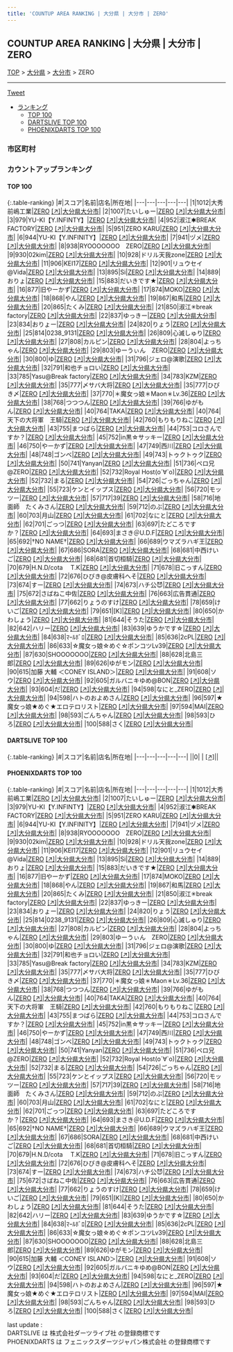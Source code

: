 ```yaml
---
title: 'COUNTUP AREA RANKING | 大分県 | 大分市 | ZERO'
---
```

## COUNTUP AREA RANKING | 大分県 | 大分市 | ZERO

[TOP](/darts/rank/) > [大分県](/darts/rank/大分県/) > [大分市](/darts/rank/大分県/大分市/) > ZERO

___

<a href="https://twitter.com/share?ref_src=twsrc%5Etfw" data-text="COUNTUP AREA RANKING | 大分県大分市ZERO" class="twitter-share-button" data-hashtags="DARTSLIVE,PHOENIXDARTS,darts,ダーツ" data-show-count="false">Tweet</a>

* [ランキング](#カウントアップランキング)
    * [TOP 100](#top-100)
    * [DARTSLIVE TOP 100](#dartslive-top-100)
    * [PHOENIXDARTS TOP 100](#phoenixdarts-top-100)

### 市区町村

<ul>

</ul>

### カウントアップランキング

#### TOP 100



{:.table-ranking}
|#|スコア|名前|店名|所在地|
|---|---|---|---|---|
|1|1012|<span class="rank-name-pd">大秀  前嶋工業</span>|<a href="/darts/rank/shops/82852.html">ZERO</a> <a href="https://vs.phoenixdarts.com/jp/shop/shopDetailInfo/s_82852?s_seq=82852">[↗]</a>|<a href="/darts/rank/大分県/大分市">大分県大分市</a>|
|2|1007|<span class="rank-name-pd">たいしゅー</span>|<a href="/darts/rank/shops/82852.html">ZERO</a> <a href="https://vs.phoenixdarts.com/jp/shop/shopDetailInfo/s_82852?s_seq=82852">[↗]</a>|<a href="/darts/rank/大分県/大分市">大分県大分市</a>|
|3|979|<span class="rank-name-pd">YU-KI【Y.INFINTY】</span>|<a href="/darts/rank/shops/82852.html">ZERO</a> <a href="https://vs.phoenixdarts.com/jp/shop/shopDetailInfo/s_82852?s_seq=82852">[↗]</a>|<a href="/darts/rank/大分県/大分市">大分県大分市</a>|
|4|952|<span class="rank-name-pd">淑江✱BREAK FACTORY</span>|<a href="/darts/rank/shops/82852.html">ZERO</a> <a href="https://vs.phoenixdarts.com/jp/shop/shopDetailInfo/s_82852?s_seq=82852">[↗]</a>|<a href="/darts/rank/大分県/大分市">大分県大分市</a>|
|5|951|<span class="rank-name-pd">ZERO KARU</span>|<a href="/darts/rank/shops/82852.html">ZERO</a> <a href="https://vs.phoenixdarts.com/jp/shop/shopDetailInfo/s_82852?s_seq=82852">[↗]</a>|<a href="/darts/rank/大分県/大分市">大分県大分市</a>|
|6|944|<span class="rank-name-pd">YU-KI【Y.INFINITY】</span>|<a href="/darts/rank/shops/82852.html">ZERO</a> <a href="https://vs.phoenixdarts.com/jp/shop/shopDetailInfo/s_82852?s_seq=82852">[↗]</a>|<a href="/darts/rank/大分県/大分市">大分県大分市</a>|
|7|941|<span class="rank-name-pd">ヅメ</span>|<a href="/darts/rank/shops/82852.html">ZERO</a> <a href="https://vs.phoenixdarts.com/jp/shop/shopDetailInfo/s_82852?s_seq=82852">[↗]</a>|<a href="/darts/rank/大分県/大分市">大分県大分市</a>|
|8|938|<span class="rank-name-pd">RYOOOOOOO　ZERO</span>|<a href="/darts/rank/shops/82852.html">ZERO</a> <a href="https://vs.phoenixdarts.com/jp/shop/shopDetailInfo/s_82852?s_seq=82852">[↗]</a>|<a href="/darts/rank/大分県/大分市">大分県大分市</a>|
|9|930|<span class="rank-name-pd">02kim</span>|<a href="/darts/rank/shops/82852.html">ZERO</a> <a href="https://vs.phoenixdarts.com/jp/shop/shopDetailInfo/s_82852?s_seq=82852">[↗]</a>|<a href="/darts/rank/大分県/大分市">大分県大分市</a>|
|10|928|<span class="rank-name-pd">ドリル天我zone</span>|<a href="/darts/rank/shops/82852.html">ZERO</a> <a href="https://vs.phoenixdarts.com/jp/shop/shopDetailInfo/s_82852?s_seq=82852">[↗]</a>|<a href="/darts/rank/大分県/大分市">大分県大分市</a>|
|11|906|<span class="rank-name-pd">KEI17</span>|<a href="/darts/rank/shops/82852.html">ZERO</a> <a href="https://vs.phoenixdarts.com/jp/shop/shopDetailInfo/s_82852?s_seq=82852">[↗]</a>|<a href="/darts/rank/大分県/大分市">大分県大分市</a>|
|12|901|<span class="rank-name-pd">リュウセイ@Vida</span>|<a href="/darts/rank/shops/82852.html">ZERO</a> <a href="https://vs.phoenixdarts.com/jp/shop/shopDetailInfo/s_82852?s_seq=82852">[↗]</a>|<a href="/darts/rank/大分県/大分市">大分県大分市</a>|
|13|895|<span class="rank-name-pd">Si</span>|<a href="/darts/rank/shops/82852.html">ZERO</a> <a href="https://vs.phoenixdarts.com/jp/shop/shopDetailInfo/s_82852?s_seq=82852">[↗]</a>|<a href="/darts/rank/大分県/大分市">大分県大分市</a>|
|14|889|<span class="rank-name-pd">おりょ</span>|<a href="/darts/rank/shops/82852.html">ZERO</a> <a href="https://vs.phoenixdarts.com/jp/shop/shopDetailInfo/s_82852?s_seq=82852">[↗]</a>|<a href="/darts/rank/大分県/大分市">大分県大分市</a>|
|15|883|<span class="rank-name-pd">だいきです★</span>|<a href="/darts/rank/shops/82852.html">ZERO</a> <a href="https://vs.phoenixdarts.com/jp/shop/shopDetailInfo/s_82852?s_seq=82852">[↗]</a>|<a href="/darts/rank/大分県/大分市">大分県大分市</a>|
|16|877|<span class="rank-name-pd">旧やーかず</span>|<a href="/darts/rank/shops/82852.html">ZERO</a> <a href="https://vs.phoenixdarts.com/jp/shop/shopDetailInfo/s_82852?s_seq=82852">[↗]</a>|<a href="/darts/rank/大分県/大分市">大分県大分市</a>|
|17|874|<span class="rank-name-pd">MOKO</span>|<a href="/darts/rank/shops/82852.html">ZERO</a> <a href="https://vs.phoenixdarts.com/jp/shop/shopDetailInfo/s_82852?s_seq=82852">[↗]</a>|<a href="/darts/rank/大分県/大分市">大分県大分市</a>|
|18|868|<span class="rank-name-pd">やん</span>|<a href="/darts/rank/shops/82852.html">ZERO</a> <a href="https://vs.phoenixdarts.com/jp/shop/shopDetailInfo/s_82852?s_seq=82852">[↗]</a>|<a href="/darts/rank/大分県/大分市">大分県大分市</a>|
|19|867|<span class="rank-name-pd">和馬</span>|<a href="/darts/rank/shops/82852.html">ZERO</a> <a href="https://vs.phoenixdarts.com/jp/shop/shopDetailInfo/s_82852?s_seq=82852">[↗]</a>|<a href="/darts/rank/大分県/大分市">大分県大分市</a>|
|20|865|<span class="rank-name-pd">たくみ</span>|<a href="/darts/rank/shops/82852.html">ZERO</a> <a href="https://vs.phoenixdarts.com/jp/shop/shopDetailInfo/s_82852?s_seq=82852">[↗]</a>|<a href="/darts/rank/大分県/大分市">大分県大分市</a>|
|21|850|<span class="rank-name-pd">淑江✳︎break factory</span>|<a href="/darts/rank/shops/82852.html">ZERO</a> <a href="https://vs.phoenixdarts.com/jp/shop/shopDetailInfo/s_82852?s_seq=82852">[↗]</a>|<a href="/darts/rank/大分県/大分市">大分県大分市</a>|
|22|837|<span class="rank-name-pd">ゆっきー</span>|<a href="/darts/rank/shops/82852.html">ZERO</a> <a href="https://vs.phoenixdarts.com/jp/shop/shopDetailInfo/s_82852?s_seq=82852">[↗]</a>|<a href="/darts/rank/大分県/大分市">大分県大分市</a>|
|23|834|<span class="rank-name-pd">おりょー</span>|<a href="/darts/rank/shops/82852.html">ZERO</a> <a href="https://vs.phoenixdarts.com/jp/shop/shopDetailInfo/s_82852?s_seq=82852">[↗]</a>|<a href="/darts/rank/大分県/大分市">大分県大分市</a>|
|24|820|<span class="rank-name-pd">りょう</span>|<a href="/darts/rank/shops/82852.html">ZERO</a> <a href="https://vs.phoenixdarts.com/jp/shop/shopDetailInfo/s_82852?s_seq=82852">[↗]</a>|<a href="/darts/rank/大分県/大分市">大分県大分市</a>|
|25|814|<span class="rank-name-pd">0238_9131</span>|<a href="/darts/rank/shops/82852.html">ZERO</a> <a href="https://vs.phoenixdarts.com/jp/shop/shopDetailInfo/s_82852?s_seq=82852">[↗]</a>|<a href="/darts/rank/大分県/大分市">大分県大分市</a>|
|26|809|<span class="rank-name-pd">心滅しゅり</span>|<a href="/darts/rank/shops/82852.html">ZERO</a> <a href="https://vs.phoenixdarts.com/jp/shop/shopDetailInfo/s_82852?s_seq=82852">[↗]</a>|<a href="/darts/rank/大分県/大分市">大分県大分市</a>|
|27|808|<span class="rank-name-pd">カルピン</span>|<a href="/darts/rank/shops/82852.html">ZERO</a> <a href="https://vs.phoenixdarts.com/jp/shop/shopDetailInfo/s_82852?s_seq=82852">[↗]</a>|<a href="/darts/rank/大分県/大分市">大分県大分市</a>|
|28|804|<span class="rank-name-pd">よっちゃん</span>|<a href="/darts/rank/shops/82852.html">ZERO</a> <a href="https://vs.phoenixdarts.com/jp/shop/shopDetailInfo/s_82852?s_seq=82852">[↗]</a>|<a href="/darts/rank/大分県/大分市">大分県大分市</a>|
|29|803|<span class="rank-name-pd">ゆーうぃん　ZERO</span>|<a href="/darts/rank/shops/82852.html">ZERO</a> <a href="https://vs.phoenixdarts.com/jp/shop/shopDetailInfo/s_82852?s_seq=82852">[↗]</a>|<a href="/darts/rank/大分県/大分市">大分県大分市</a>|
|30|800|<span class="rank-name-pd">ゆ</span>|<a href="/darts/rank/shops/82852.html">ZERO</a> <a href="https://vs.phoenixdarts.com/jp/shop/shopDetailInfo/s_82852?s_seq=82852">[↗]</a>|<a href="/darts/rank/大分県/大分市">大分県大分市</a>|
|31|796|<span class="rank-name-pd">ジェロ@演歌</span>|<a href="/darts/rank/shops/82852.html">ZERO</a> <a href="https://vs.phoenixdarts.com/jp/shop/shopDetailInfo/s_82852?s_seq=82852">[↗]</a>|<a href="/darts/rank/大分県/大分市">大分県大分市</a>|
|32|791|<span class="rank-name-pd">和也チョロい</span>|<a href="/darts/rank/shops/82852.html">ZERO</a> <a href="https://vs.phoenixdarts.com/jp/shop/shopDetailInfo/s_82852?s_seq=82852">[↗]</a>|<a href="/darts/rank/大分県/大分市">大分県大分市</a>|
|33|785|<span class="rank-name-pd">Yasu@Break factory</span>|<a href="/darts/rank/shops/82852.html">ZERO</a> <a href="https://vs.phoenixdarts.com/jp/shop/shopDetailInfo/s_82852?s_seq=82852">[↗]</a>|<a href="/darts/rank/大分県/大分市">大分県大分市</a>|
|34|783|<span class="rank-name-pd">KZM</span>|<a href="/darts/rank/shops/82852.html">ZERO</a> <a href="https://vs.phoenixdarts.com/jp/shop/shopDetailInfo/s_82852?s_seq=82852">[↗]</a>|<a href="/darts/rank/大分県/大分市">大分県大分市</a>|
|35|777|<span class="rank-name-pd">〆サバ大将</span>|<a href="/darts/rank/shops/82852.html">ZERO</a> <a href="https://vs.phoenixdarts.com/jp/shop/shopDetailInfo/s_82852?s_seq=82852">[↗]</a>|<a href="/darts/rank/大分県/大分市">大分県大分市</a>|
|35|777|<span class="rank-name-pd">ひびき〆</span>|<a href="/darts/rank/shops/82852.html">ZERO</a> <a href="https://vs.phoenixdarts.com/jp/shop/shopDetailInfo/s_82852?s_seq=82852">[↗]</a>|<a href="/darts/rank/大分県/大分市">大分県大分市</a>|
|37|770|<span class="rank-name-pd">＊魔女っ娘＊Maon＊Lv.36</span>|<a href="/darts/rank/shops/82852.html">ZERO</a> <a href="https://vs.phoenixdarts.com/jp/shop/shopDetailInfo/s_82852?s_seq=82852">[↗]</a>|<a href="/darts/rank/大分県/大分市">大分県大分市</a>|
|38|768|<span class="rank-name-pd">つつつん</span>|<a href="/darts/rank/shops/82852.html">ZERO</a> <a href="https://vs.phoenixdarts.com/jp/shop/shopDetailInfo/s_82852?s_seq=82852">[↗]</a>|<a href="/darts/rank/大分県/大分市">大分県大分市</a>|
|39|766|<span class="rank-name-pd">ゆがもん</span>|<a href="/darts/rank/shops/82852.html">ZERO</a> <a href="https://vs.phoenixdarts.com/jp/shop/shopDetailInfo/s_82852?s_seq=82852">[↗]</a>|<a href="/darts/rank/大分県/大分市">大分県大分市</a>|
|40|764|<span class="rank-name-pd">TAKA</span>|<a href="/darts/rank/shops/82852.html">ZERO</a> <a href="https://vs.phoenixdarts.com/jp/shop/shopDetailInfo/s_82852?s_seq=82852">[↗]</a>|<a href="/darts/rank/大分県/大分市">大分県大分市</a>|
|40|764|<span class="rank-name-pd">天下の大将軍　王騎</span>|<a href="/darts/rank/shops/82852.html">ZERO</a> <a href="https://vs.phoenixdarts.com/jp/shop/shopDetailInfo/s_82852?s_seq=82852">[↗]</a>|<a href="/darts/rank/大分県/大分市">大分県大分市</a>|
|42|760|<span class="rank-name-pd">もりもりねこ</span>|<a href="/darts/rank/shops/82852.html">ZERO</a> <a href="https://vs.phoenixdarts.com/jp/shop/shopDetailInfo/s_82852?s_seq=82852">[↗]</a>|<a href="/darts/rank/大分県/大分市">大分県大分市</a>|
|43|755|<span class="rank-name-pd">まつばら</span>|<a href="/darts/rank/shops/82852.html">ZERO</a> <a href="https://vs.phoenixdarts.com/jp/shop/shopDetailInfo/s_82852?s_seq=82852">[↗]</a>|<a href="/darts/rank/大分県/大分市">大分県大分市</a>|
|44|753|<span class="rank-name-pd">コロさんですか？</span>|<a href="/darts/rank/shops/82852.html">ZERO</a> <a href="https://vs.phoenixdarts.com/jp/shop/shopDetailInfo/s_82852?s_seq=82852">[↗]</a>|<a href="/darts/rank/大分県/大分市">大分県大分市</a>|
|45|752|<span class="rank-name-pd">in黒☆サッキー</span>|<a href="/darts/rank/shops/82852.html">ZERO</a> <a href="https://vs.phoenixdarts.com/jp/shop/shopDetailInfo/s_82852?s_seq=82852">[↗]</a>|<a href="/darts/rank/大分県/大分市">大分県大分市</a>|
|46|750|<span class="rank-name-pd">やーかず</span>|<a href="/darts/rank/shops/82852.html">ZERO</a> <a href="https://vs.phoenixdarts.com/jp/shop/shopDetailInfo/s_82852?s_seq=82852">[↗]</a>|<a href="/darts/rank/大分県/大分市">大分県大分市</a>|
|47|749|<span class="rank-name-pd">西川</span>|<a href="/darts/rank/shops/82852.html">ZERO</a> <a href="https://vs.phoenixdarts.com/jp/shop/shopDetailInfo/s_82852?s_seq=82852">[↗]</a>|<a href="/darts/rank/大分県/大分市">大分県大分市</a>|
|48|748|<span class="rank-name-pd">ゴンベ</span>|<a href="/darts/rank/shops/82852.html">ZERO</a> <a href="https://vs.phoenixdarts.com/jp/shop/shopDetailInfo/s_82852?s_seq=82852">[↗]</a>|<a href="/darts/rank/大分県/大分市">大分県大分市</a>|
|49|743|<span class="rank-name-pd">トゥクトゥク</span>|<a href="/darts/rank/shops/82852.html">ZERO</a> <a href="https://vs.phoenixdarts.com/jp/shop/shopDetailInfo/s_82852?s_seq=82852">[↗]</a>|<a href="/darts/rank/大分県/大分市">大分県大分市</a>|
|50|741|<span class="rank-name-pd">Yanyan</span>|<a href="/darts/rank/shops/82852.html">ZERO</a> <a href="https://vs.phoenixdarts.com/jp/shop/shopDetailInfo/s_82852?s_seq=82852">[↗]</a>|<a href="/darts/rank/大分県/大分市">大分県大分市</a>|
|51|736|<span class="rank-name-pd">ペロ兄@ZERO</span>|<a href="/darts/rank/shops/82852.html">ZERO</a> <a href="https://vs.phoenixdarts.com/jp/shop/shopDetailInfo/s_82852?s_seq=82852">[↗]</a>|<a href="/darts/rank/大分県/大分市">大分県大分市</a>|
|52|732|<span class="rank-name-pd">Royal  Host(о´∀`о)</span>|<a href="/darts/rank/shops/82852.html">ZERO</a> <a href="https://vs.phoenixdarts.com/jp/shop/shopDetailInfo/s_82852?s_seq=82852">[↗]</a>|<a href="/darts/rank/大分県/大分市">大分県大分市</a>|
|52|732|<span class="rank-name-pd">まる</span>|<a href="/darts/rank/shops/82852.html">ZERO</a> <a href="https://vs.phoenixdarts.com/jp/shop/shopDetailInfo/s_82852?s_seq=82852">[↗]</a>|<a href="/darts/rank/大分県/大分市">大分県大分市</a>|
|54|726|<span class="rank-name-pd">ごっちゃん</span>|<a href="/darts/rank/shops/82852.html">ZERO</a> <a href="https://vs.phoenixdarts.com/jp/shop/shopDetailInfo/s_82852?s_seq=82852">[↗]</a>|<a href="/darts/rank/大分県/大分市">大分県大分市</a>|
|55|723|<span class="rank-name-pd">ケンとイップス</span>|<a href="/darts/rank/shops/82852.html">ZERO</a> <a href="https://vs.phoenixdarts.com/jp/shop/shopDetailInfo/s_82852?s_seq=82852">[↗]</a>|<a href="/darts/rank/大分県/大分市">大分県大分市</a>|
|56|720|<span class="rank-name-pd">モッツー</span>|<a href="/darts/rank/shops/82852.html">ZERO</a> <a href="https://vs.phoenixdarts.com/jp/shop/shopDetailInfo/s_82852?s_seq=82852">[↗]</a>|<a href="/darts/rank/大分県/大分市">大分県大分市</a>|
|57|717|<span class="rank-name-pd">39</span>|<a href="/darts/rank/shops/82852.html">ZERO</a> <a href="https://vs.phoenixdarts.com/jp/shop/shopDetailInfo/s_82852?s_seq=82852">[↗]</a>|<a href="/darts/rank/大分県/大分市">大分県大分市</a>|
|58|716|<span class="rank-name-pd">地面師　たくみさん</span>|<a href="/darts/rank/shops/82852.html">ZERO</a> <a href="https://vs.phoenixdarts.com/jp/shop/shopDetailInfo/s_82852?s_seq=82852">[↗]</a>|<a href="/darts/rank/大分県/大分市">大分県大分市</a>|
|59|712|<span class="rank-name-pd">のぶ</span>|<a href="/darts/rank/shops/82852.html">ZERO</a> <a href="https://vs.phoenixdarts.com/jp/shop/shopDetailInfo/s_82852?s_seq=82852">[↗]</a>|<a href="/darts/rank/大分県/大分市">大分県大分市</a>|
|60|703|<span class="rank-name-pd">月山</span>|<a href="/darts/rank/shops/82852.html">ZERO</a> <a href="https://vs.phoenixdarts.com/jp/shop/shopDetailInfo/s_82852?s_seq=82852">[↗]</a>|<a href="/darts/rank/大分県/大分市">大分県大分市</a>|
|61|702|<span class="rank-name-pd">なにと</span>|<a href="/darts/rank/shops/82852.html">ZERO</a> <a href="https://vs.phoenixdarts.com/jp/shop/shopDetailInfo/s_82852?s_seq=82852">[↗]</a>|<a href="/darts/rank/大分県/大分市">大分県大分市</a>|
|62|701|<span class="rank-name-pd">ごっつ</span>|<a href="/darts/rank/shops/82852.html">ZERO</a> <a href="https://vs.phoenixdarts.com/jp/shop/shopDetailInfo/s_82852?s_seq=82852">[↗]</a>|<a href="/darts/rank/大分県/大分市">大分県大分市</a>|
|63|697|<span class="rank-name-pd">たどころですか？</span>|<a href="/darts/rank/shops/82852.html">ZERO</a> <a href="https://vs.phoenixdarts.com/jp/shop/shopDetailInfo/s_82852?s_seq=82852">[↗]</a>|<a href="/darts/rank/大分県/大分市">大分県大分市</a>|
|64|693|<span class="rank-name-pd">まさき＠U.D.F</span>|<a href="/darts/rank/shops/82852.html">ZERO</a> <a href="https://vs.phoenixdarts.com/jp/shop/shopDetailInfo/s_82852?s_seq=82852">[↗]</a>|<a href="/darts/rank/大分県/大分市">大分県大分市</a>|
|65|692|<span class="rank-name-pd">†NO NAME†</span>|<a href="/darts/rank/shops/82852.html">ZERO</a> <a href="https://vs.phoenixdarts.com/jp/shop/shopDetailInfo/s_82852?s_seq=82852">[↗]</a>|<a href="/darts/rank/大分県/大分市">大分県大分市</a>|
|66|689|<span class="rank-name-pd">ウマズラハギ王</span>|<a href="/darts/rank/shops/82852.html">ZERO</a> <a href="https://vs.phoenixdarts.com/jp/shop/shopDetailInfo/s_82852?s_seq=82852">[↗]</a>|<a href="/darts/rank/大分県/大分市">大分県大分市</a>|
|67|686|<span class="rank-name-pd">SORA</span>|<a href="/darts/rank/shops/82852.html">ZERO</a> <a href="https://vs.phoenixdarts.com/jp/shop/shopDetailInfo/s_82852?s_seq=82852">[↗]</a>|<a href="/darts/rank/大分県/大分市">大分県大分市</a>|
|68|681|<span class="rank-name-pd">中西けいご</span>|<a href="/darts/rank/shops/82852.html">ZERO</a> <a href="https://vs.phoenixdarts.com/jp/shop/shopDetailInfo/s_82852?s_seq=82852">[↗]</a>|<a href="/darts/rank/大分県/大分市">大分県大分市</a>|
|68|681|<span class="rank-name-pd">首切桓騎</span>|<a href="/darts/rank/shops/82852.html">ZERO</a> <a href="https://vs.phoenixdarts.com/jp/shop/shopDetailInfo/s_82852?s_seq=82852">[↗]</a>|<a href="/darts/rank/大分県/大分市">大分県大分市</a>|
|70|679|<span class="rank-name-pd">H.N.D/cota 　T.K</span>|<a href="/darts/rank/shops/82852.html">ZERO</a> <a href="https://vs.phoenixdarts.com/jp/shop/shopDetailInfo/s_82852?s_seq=82852">[↗]</a>|<a href="/darts/rank/大分県/大分市">大分県大分市</a>|
|71|678|<span class="rank-name-pd">旧こっすん</span>|<a href="/darts/rank/shops/82852.html">ZERO</a> <a href="https://vs.phoenixdarts.com/jp/shop/shopDetailInfo/s_82852?s_seq=82852">[↗]</a>|<a href="/darts/rank/大分県/大分市">大分県大分市</a>|
|72|676|<span class="rank-name-pd">ひびき@皮膚科へそ</span>|<a href="/darts/rank/shops/82852.html">ZERO</a> <a href="https://vs.phoenixdarts.com/jp/shop/shopDetailInfo/s_82852?s_seq=82852">[↗]</a>|<a href="/darts/rank/大分県/大分市">大分県大分市</a>|
|73|674|<span class="rank-name-pd">すー</span>|<a href="/darts/rank/shops/82852.html">ZERO</a> <a href="https://vs.phoenixdarts.com/jp/shop/shopDetailInfo/s_82852?s_seq=82852">[↗]</a>|<a href="/darts/rank/大分県/大分市">大分県大分市</a>|
|74|673|<span class="rank-name-pd">ハチ公‪😈</span>|<a href="/darts/rank/shops/82852.html">ZERO</a> <a href="https://vs.phoenixdarts.com/jp/shop/shopDetailInfo/s_82852?s_seq=82852">[↗]</a>|<a href="/darts/rank/大分県/大分市">大分県大分市</a>|
|75|672|<span class="rank-name-pd">さばねこ中佐</span>|<a href="/darts/rank/shops/82852.html">ZERO</a> <a href="https://vs.phoenixdarts.com/jp/shop/shopDetailInfo/s_82852?s_seq=82852">[↗]</a>|<a href="/darts/rank/大分県/大分市">大分県大分市</a>|
|76|663|<span class="rank-name-pd">広告貫通</span>|<a href="/darts/rank/shops/82852.html">ZERO</a> <a href="https://vs.phoenixdarts.com/jp/shop/shopDetailInfo/s_82852?s_seq=82852">[↗]</a>|<a href="/darts/rank/大分県/大分市">大分県大分市</a>|
|77|662|<span class="rank-name-pd">りょうのすけ</span>|<a href="/darts/rank/shops/82852.html">ZERO</a> <a href="https://vs.phoenixdarts.com/jp/shop/shopDetailInfo/s_82852?s_seq=82852">[↗]</a>|<a href="/darts/rank/大分県/大分市">大分県大分市</a>|
|78|659|<span class="rank-name-pd">けいご</span>|<a href="/darts/rank/shops/82852.html">ZERO</a> <a href="https://vs.phoenixdarts.com/jp/shop/shopDetailInfo/s_82852?s_seq=82852">[↗]</a>|<a href="/darts/rank/大分県/大分市">大分県大分市</a>|
|79|651|<span class="rank-name-pd">[K]</span>|<a href="/darts/rank/shops/82852.html">ZERO</a> <a href="https://vs.phoenixdarts.com/jp/shop/shopDetailInfo/s_82852?s_seq=82852">[↗]</a>|<a href="/darts/rank/大分県/大分市">大分県大分市</a>|
|80|650|<span class="rank-name-pd">かわしょう</span>|<a href="/darts/rank/shops/82852.html">ZERO</a> <a href="https://vs.phoenixdarts.com/jp/shop/shopDetailInfo/s_82852?s_seq=82852">[↗]</a>|<a href="/darts/rank/大分県/大分市">大分県大分市</a>|
|81|644|<span class="rank-name-pd">そうた</span>|<a href="/darts/rank/shops/82852.html">ZERO</a> <a href="https://vs.phoenixdarts.com/jp/shop/shopDetailInfo/s_82852?s_seq=82852">[↗]</a>|<a href="/darts/rank/大分県/大分市">大分県大分市</a>|
|82|642|<span class="rank-name-pd">ハリー</span>|<a href="/darts/rank/shops/82852.html">ZERO</a> <a href="https://vs.phoenixdarts.com/jp/shop/shopDetailInfo/s_82852?s_seq=82852">[↗]</a>|<a href="/darts/rank/大分県/大分市">大分県大分市</a>|
|83|639|<span class="rank-name-pd">ゆうかです☆</span>|<a href="/darts/rank/shops/82852.html">ZERO</a> <a href="https://vs.phoenixdarts.com/jp/shop/shopDetailInfo/s_82852?s_seq=82852">[↗]</a>|<a href="/darts/rank/大分県/大分市">大分県大分市</a>|
|84|638|<span class="rank-name-pd">ﾏｰﾙﾎﾞﾛ</span>|<a href="/darts/rank/shops/82852.html">ZERO</a> <a href="https://vs.phoenixdarts.com/jp/shop/shopDetailInfo/s_82852?s_seq=82852">[↗]</a>|<a href="/darts/rank/大分県/大分市">大分県大分市</a>|
|85|636|<span class="rank-name-pd">2cPL</span>|<a href="/darts/rank/shops/82852.html">ZERO</a> <a href="https://vs.phoenixdarts.com/jp/shop/shopDetailInfo/s_82852?s_seq=82852">[↗]</a>|<a href="/darts/rank/大分県/大分市">大分県大分市</a>|
|86|633|<span class="rank-name-pd">☆魔女っ娘☆めぐ☆ポンコツLv39</span>|<a href="/darts/rank/shops/82852.html">ZERO</a> <a href="https://vs.phoenixdarts.com/jp/shop/shopDetailInfo/s_82852?s_seq=82852">[↗]</a>|<a href="/darts/rank/大分県/大分市">大分県大分市</a>|
|87|630|<span class="rank-name-pd">SHOOOOOOO</span>|<a href="/darts/rank/shops/82852.html">ZERO</a> <a href="https://vs.phoenixdarts.com/jp/shop/shopDetailInfo/s_82852?s_seq=82852">[↗]</a>|<a href="/darts/rank/大分県/大分市">大分県大分市</a>|
|88|628|<span class="rank-name-pd">北島三郎</span>|<a href="/darts/rank/shops/82852.html">ZERO</a> <a href="https://vs.phoenixdarts.com/jp/shop/shopDetailInfo/s_82852?s_seq=82852">[↗]</a>|<a href="/darts/rank/大分県/大分市">大分県大分市</a>|
|89|626|<span class="rank-name-pd">ゆがモン</span>|<a href="/darts/rank/shops/82852.html">ZERO</a> <a href="https://vs.phoenixdarts.com/jp/shop/shopDetailInfo/s_82852?s_seq=82852">[↗]</a>|<a href="/darts/rank/大分県/大分市">大分県大分市</a>|
|90|615|<span class="rank-name-pd">加藤 大輔 ＜CONEY ISLAND＞</span>|<a href="/darts/rank/shops/82852.html">ZERO</a> <a href="https://vs.phoenixdarts.com/jp/shop/shopDetailInfo/s_82852?s_seq=82852">[↗]</a>|<a href="/darts/rank/大分県/大分市">大分県大分市</a>|
|91|608|<span class="rank-name-pd">ソウ</span>|<a href="/darts/rank/shops/82852.html">ZERO</a> <a href="https://vs.phoenixdarts.com/jp/shop/shopDetailInfo/s_82852?s_seq=82852">[↗]</a>|<a href="/darts/rank/大分県/大分市">大分県大分市</a>|
|92|605|<span class="rank-name-pd">ガルバニキゆめ@BON</span>|<a href="/darts/rank/shops/82852.html">ZERO</a> <a href="https://vs.phoenixdarts.com/jp/shop/shopDetailInfo/s_82852?s_seq=82852">[↗]</a>|<a href="/darts/rank/大分県/大分市">大分県大分市</a>|
|93|604|<span class="rank-name-pd">だ</span>|<a href="/darts/rank/shops/82852.html">ZERO</a> <a href="https://vs.phoenixdarts.com/jp/shop/shopDetailInfo/s_82852?s_seq=82852">[↗]</a>|<a href="/darts/rank/大分県/大分市">大分県大分市</a>|
|94|598|<span class="rank-name-pd">なにと_ZERO</span>|<a href="/darts/rank/shops/82852.html">ZERO</a> <a href="https://vs.phoenixdarts.com/jp/shop/shopDetailInfo/s_82852?s_seq=82852">[↗]</a>|<a href="/darts/rank/大分県/大分市">大分県大分市</a>|
|94|598|<span class="rank-name-pd">ハトのおよめさん</span>|<a href="/darts/rank/shops/82852.html">ZERO</a> <a href="https://vs.phoenixdarts.com/jp/shop/shopDetailInfo/s_82852?s_seq=82852">[↗]</a>|<a href="/darts/rank/大分県/大分市">大分県大分市</a>|
|96|597|<span class="rank-name-pd">★魔女っ娘★めぐ★エロテロリスト</span>|<a href="/darts/rank/shops/82852.html">ZERO</a> <a href="https://vs.phoenixdarts.com/jp/shop/shopDetailInfo/s_82852?s_seq=82852">[↗]</a>|<a href="/darts/rank/大分県/大分市">大分県大分市</a>|
|97|594|<span class="rank-name-pd">MAI</span>|<a href="/darts/rank/shops/82852.html">ZERO</a> <a href="https://vs.phoenixdarts.com/jp/shop/shopDetailInfo/s_82852?s_seq=82852">[↗]</a>|<a href="/darts/rank/大分県/大分市">大分県大分市</a>|
|98|593|<span class="rank-name-pd">ごんちゃん</span>|<a href="/darts/rank/shops/82852.html">ZERO</a> <a href="https://vs.phoenixdarts.com/jp/shop/shopDetailInfo/s_82852?s_seq=82852">[↗]</a>|<a href="/darts/rank/大分県/大分市">大分県大分市</a>|
|98|593|<span class="rank-name-pd">ひろ</span>|<a href="/darts/rank/shops/82852.html">ZERO</a> <a href="https://vs.phoenixdarts.com/jp/shop/shopDetailInfo/s_82852?s_seq=82852">[↗]</a>|<a href="/darts/rank/大分県/大分市">大分県大分市</a>|
|100|588|<span class="rank-name-pd">さく</span>|<a href="/darts/rank/shops/82852.html">ZERO</a> <a href="https://vs.phoenixdarts.com/jp/shop/shopDetailInfo/s_82852?s_seq=82852">[↗]</a>|<a href="/darts/rank/大分県/大分市">大分県大分市</a>|


#### DARTSLIVE TOP 100



{:.table-ranking}
|#|スコア|名前|店名|所在地|
|---|---|---|---|---|
||0|<span class="rank-name-dl"> </span>|<a href="/darts/rank/shops/.html"></a> <a href="">[↗]</a>|<a href="/darts/rank//"></a>|


#### PHOENIXDARTS TOP 100



{:.table-ranking}
|#|スコア|名前|店名|所在地|
|---|---|---|---|---|
|1|1012|<span class="rank-name-pd">大秀  前嶋工業</span>|<a href="/darts/rank/shops/82852.html">ZERO</a> <a href="https://vs.phoenixdarts.com/jp/shop/shopDetailInfo/s_82852?s_seq=82852">[↗]</a>|<a href="/darts/rank/大分県/大分市">大分県大分市</a>|
|2|1007|<span class="rank-name-pd">たいしゅー</span>|<a href="/darts/rank/shops/82852.html">ZERO</a> <a href="https://vs.phoenixdarts.com/jp/shop/shopDetailInfo/s_82852?s_seq=82852">[↗]</a>|<a href="/darts/rank/大分県/大分市">大分県大分市</a>|
|3|979|<span class="rank-name-pd">YU-KI【Y.INFINTY】</span>|<a href="/darts/rank/shops/82852.html">ZERO</a> <a href="https://vs.phoenixdarts.com/jp/shop/shopDetailInfo/s_82852?s_seq=82852">[↗]</a>|<a href="/darts/rank/大分県/大分市">大分県大分市</a>|
|4|952|<span class="rank-name-pd">淑江✱BREAK FACTORY</span>|<a href="/darts/rank/shops/82852.html">ZERO</a> <a href="https://vs.phoenixdarts.com/jp/shop/shopDetailInfo/s_82852?s_seq=82852">[↗]</a>|<a href="/darts/rank/大分県/大分市">大分県大分市</a>|
|5|951|<span class="rank-name-pd">ZERO KARU</span>|<a href="/darts/rank/shops/82852.html">ZERO</a> <a href="https://vs.phoenixdarts.com/jp/shop/shopDetailInfo/s_82852?s_seq=82852">[↗]</a>|<a href="/darts/rank/大分県/大分市">大分県大分市</a>|
|6|944|<span class="rank-name-pd">YU-KI【Y.INFINITY】</span>|<a href="/darts/rank/shops/82852.html">ZERO</a> <a href="https://vs.phoenixdarts.com/jp/shop/shopDetailInfo/s_82852?s_seq=82852">[↗]</a>|<a href="/darts/rank/大分県/大分市">大分県大分市</a>|
|7|941|<span class="rank-name-pd">ヅメ</span>|<a href="/darts/rank/shops/82852.html">ZERO</a> <a href="https://vs.phoenixdarts.com/jp/shop/shopDetailInfo/s_82852?s_seq=82852">[↗]</a>|<a href="/darts/rank/大分県/大分市">大分県大分市</a>|
|8|938|<span class="rank-name-pd">RYOOOOOOO　ZERO</span>|<a href="/darts/rank/shops/82852.html">ZERO</a> <a href="https://vs.phoenixdarts.com/jp/shop/shopDetailInfo/s_82852?s_seq=82852">[↗]</a>|<a href="/darts/rank/大分県/大分市">大分県大分市</a>|
|9|930|<span class="rank-name-pd">02kim</span>|<a href="/darts/rank/shops/82852.html">ZERO</a> <a href="https://vs.phoenixdarts.com/jp/shop/shopDetailInfo/s_82852?s_seq=82852">[↗]</a>|<a href="/darts/rank/大分県/大分市">大分県大分市</a>|
|10|928|<span class="rank-name-pd">ドリル天我zone</span>|<a href="/darts/rank/shops/82852.html">ZERO</a> <a href="https://vs.phoenixdarts.com/jp/shop/shopDetailInfo/s_82852?s_seq=82852">[↗]</a>|<a href="/darts/rank/大分県/大分市">大分県大分市</a>|
|11|906|<span class="rank-name-pd">KEI17</span>|<a href="/darts/rank/shops/82852.html">ZERO</a> <a href="https://vs.phoenixdarts.com/jp/shop/shopDetailInfo/s_82852?s_seq=82852">[↗]</a>|<a href="/darts/rank/大分県/大分市">大分県大分市</a>|
|12|901|<span class="rank-name-pd">リュウセイ@Vida</span>|<a href="/darts/rank/shops/82852.html">ZERO</a> <a href="https://vs.phoenixdarts.com/jp/shop/shopDetailInfo/s_82852?s_seq=82852">[↗]</a>|<a href="/darts/rank/大分県/大分市">大分県大分市</a>|
|13|895|<span class="rank-name-pd">Si</span>|<a href="/darts/rank/shops/82852.html">ZERO</a> <a href="https://vs.phoenixdarts.com/jp/shop/shopDetailInfo/s_82852?s_seq=82852">[↗]</a>|<a href="/darts/rank/大分県/大分市">大分県大分市</a>|
|14|889|<span class="rank-name-pd">おりょ</span>|<a href="/darts/rank/shops/82852.html">ZERO</a> <a href="https://vs.phoenixdarts.com/jp/shop/shopDetailInfo/s_82852?s_seq=82852">[↗]</a>|<a href="/darts/rank/大分県/大分市">大分県大分市</a>|
|15|883|<span class="rank-name-pd">だいきです★</span>|<a href="/darts/rank/shops/82852.html">ZERO</a> <a href="https://vs.phoenixdarts.com/jp/shop/shopDetailInfo/s_82852?s_seq=82852">[↗]</a>|<a href="/darts/rank/大分県/大分市">大分県大分市</a>|
|16|877|<span class="rank-name-pd">旧やーかず</span>|<a href="/darts/rank/shops/82852.html">ZERO</a> <a href="https://vs.phoenixdarts.com/jp/shop/shopDetailInfo/s_82852?s_seq=82852">[↗]</a>|<a href="/darts/rank/大分県/大分市">大分県大分市</a>|
|17|874|<span class="rank-name-pd">MOKO</span>|<a href="/darts/rank/shops/82852.html">ZERO</a> <a href="https://vs.phoenixdarts.com/jp/shop/shopDetailInfo/s_82852?s_seq=82852">[↗]</a>|<a href="/darts/rank/大分県/大分市">大分県大分市</a>|
|18|868|<span class="rank-name-pd">やん</span>|<a href="/darts/rank/shops/82852.html">ZERO</a> <a href="https://vs.phoenixdarts.com/jp/shop/shopDetailInfo/s_82852?s_seq=82852">[↗]</a>|<a href="/darts/rank/大分県/大分市">大分県大分市</a>|
|19|867|<span class="rank-name-pd">和馬</span>|<a href="/darts/rank/shops/82852.html">ZERO</a> <a href="https://vs.phoenixdarts.com/jp/shop/shopDetailInfo/s_82852?s_seq=82852">[↗]</a>|<a href="/darts/rank/大分県/大分市">大分県大分市</a>|
|20|865|<span class="rank-name-pd">たくみ</span>|<a href="/darts/rank/shops/82852.html">ZERO</a> <a href="https://vs.phoenixdarts.com/jp/shop/shopDetailInfo/s_82852?s_seq=82852">[↗]</a>|<a href="/darts/rank/大分県/大分市">大分県大分市</a>|
|21|850|<span class="rank-name-pd">淑江✳︎break factory</span>|<a href="/darts/rank/shops/82852.html">ZERO</a> <a href="https://vs.phoenixdarts.com/jp/shop/shopDetailInfo/s_82852?s_seq=82852">[↗]</a>|<a href="/darts/rank/大分県/大分市">大分県大分市</a>|
|22|837|<span class="rank-name-pd">ゆっきー</span>|<a href="/darts/rank/shops/82852.html">ZERO</a> <a href="https://vs.phoenixdarts.com/jp/shop/shopDetailInfo/s_82852?s_seq=82852">[↗]</a>|<a href="/darts/rank/大分県/大分市">大分県大分市</a>|
|23|834|<span class="rank-name-pd">おりょー</span>|<a href="/darts/rank/shops/82852.html">ZERO</a> <a href="https://vs.phoenixdarts.com/jp/shop/shopDetailInfo/s_82852?s_seq=82852">[↗]</a>|<a href="/darts/rank/大分県/大分市">大分県大分市</a>|
|24|820|<span class="rank-name-pd">りょう</span>|<a href="/darts/rank/shops/82852.html">ZERO</a> <a href="https://vs.phoenixdarts.com/jp/shop/shopDetailInfo/s_82852?s_seq=82852">[↗]</a>|<a href="/darts/rank/大分県/大分市">大分県大分市</a>|
|25|814|<span class="rank-name-pd">0238_9131</span>|<a href="/darts/rank/shops/82852.html">ZERO</a> <a href="https://vs.phoenixdarts.com/jp/shop/shopDetailInfo/s_82852?s_seq=82852">[↗]</a>|<a href="/darts/rank/大分県/大分市">大分県大分市</a>|
|26|809|<span class="rank-name-pd">心滅しゅり</span>|<a href="/darts/rank/shops/82852.html">ZERO</a> <a href="https://vs.phoenixdarts.com/jp/shop/shopDetailInfo/s_82852?s_seq=82852">[↗]</a>|<a href="/darts/rank/大分県/大分市">大分県大分市</a>|
|27|808|<span class="rank-name-pd">カルピン</span>|<a href="/darts/rank/shops/82852.html">ZERO</a> <a href="https://vs.phoenixdarts.com/jp/shop/shopDetailInfo/s_82852?s_seq=82852">[↗]</a>|<a href="/darts/rank/大分県/大分市">大分県大分市</a>|
|28|804|<span class="rank-name-pd">よっちゃん</span>|<a href="/darts/rank/shops/82852.html">ZERO</a> <a href="https://vs.phoenixdarts.com/jp/shop/shopDetailInfo/s_82852?s_seq=82852">[↗]</a>|<a href="/darts/rank/大分県/大分市">大分県大分市</a>|
|29|803|<span class="rank-name-pd">ゆーうぃん　ZERO</span>|<a href="/darts/rank/shops/82852.html">ZERO</a> <a href="https://vs.phoenixdarts.com/jp/shop/shopDetailInfo/s_82852?s_seq=82852">[↗]</a>|<a href="/darts/rank/大分県/大分市">大分県大分市</a>|
|30|800|<span class="rank-name-pd">ゆ</span>|<a href="/darts/rank/shops/82852.html">ZERO</a> <a href="https://vs.phoenixdarts.com/jp/shop/shopDetailInfo/s_82852?s_seq=82852">[↗]</a>|<a href="/darts/rank/大分県/大分市">大分県大分市</a>|
|31|796|<span class="rank-name-pd">ジェロ@演歌</span>|<a href="/darts/rank/shops/82852.html">ZERO</a> <a href="https://vs.phoenixdarts.com/jp/shop/shopDetailInfo/s_82852?s_seq=82852">[↗]</a>|<a href="/darts/rank/大分県/大分市">大分県大分市</a>|
|32|791|<span class="rank-name-pd">和也チョロい</span>|<a href="/darts/rank/shops/82852.html">ZERO</a> <a href="https://vs.phoenixdarts.com/jp/shop/shopDetailInfo/s_82852?s_seq=82852">[↗]</a>|<a href="/darts/rank/大分県/大分市">大分県大分市</a>|
|33|785|<span class="rank-name-pd">Yasu@Break factory</span>|<a href="/darts/rank/shops/82852.html">ZERO</a> <a href="https://vs.phoenixdarts.com/jp/shop/shopDetailInfo/s_82852?s_seq=82852">[↗]</a>|<a href="/darts/rank/大分県/大分市">大分県大分市</a>|
|34|783|<span class="rank-name-pd">KZM</span>|<a href="/darts/rank/shops/82852.html">ZERO</a> <a href="https://vs.phoenixdarts.com/jp/shop/shopDetailInfo/s_82852?s_seq=82852">[↗]</a>|<a href="/darts/rank/大分県/大分市">大分県大分市</a>|
|35|777|<span class="rank-name-pd">〆サバ大将</span>|<a href="/darts/rank/shops/82852.html">ZERO</a> <a href="https://vs.phoenixdarts.com/jp/shop/shopDetailInfo/s_82852?s_seq=82852">[↗]</a>|<a href="/darts/rank/大分県/大分市">大分県大分市</a>|
|35|777|<span class="rank-name-pd">ひびき〆</span>|<a href="/darts/rank/shops/82852.html">ZERO</a> <a href="https://vs.phoenixdarts.com/jp/shop/shopDetailInfo/s_82852?s_seq=82852">[↗]</a>|<a href="/darts/rank/大分県/大分市">大分県大分市</a>|
|37|770|<span class="rank-name-pd">＊魔女っ娘＊Maon＊Lv.36</span>|<a href="/darts/rank/shops/82852.html">ZERO</a> <a href="https://vs.phoenixdarts.com/jp/shop/shopDetailInfo/s_82852?s_seq=82852">[↗]</a>|<a href="/darts/rank/大分県/大分市">大分県大分市</a>|
|38|768|<span class="rank-name-pd">つつつん</span>|<a href="/darts/rank/shops/82852.html">ZERO</a> <a href="https://vs.phoenixdarts.com/jp/shop/shopDetailInfo/s_82852?s_seq=82852">[↗]</a>|<a href="/darts/rank/大分県/大分市">大分県大分市</a>|
|39|766|<span class="rank-name-pd">ゆがもん</span>|<a href="/darts/rank/shops/82852.html">ZERO</a> <a href="https://vs.phoenixdarts.com/jp/shop/shopDetailInfo/s_82852?s_seq=82852">[↗]</a>|<a href="/darts/rank/大分県/大分市">大分県大分市</a>|
|40|764|<span class="rank-name-pd">TAKA</span>|<a href="/darts/rank/shops/82852.html">ZERO</a> <a href="https://vs.phoenixdarts.com/jp/shop/shopDetailInfo/s_82852?s_seq=82852">[↗]</a>|<a href="/darts/rank/大分県/大分市">大分県大分市</a>|
|40|764|<span class="rank-name-pd">天下の大将軍　王騎</span>|<a href="/darts/rank/shops/82852.html">ZERO</a> <a href="https://vs.phoenixdarts.com/jp/shop/shopDetailInfo/s_82852?s_seq=82852">[↗]</a>|<a href="/darts/rank/大分県/大分市">大分県大分市</a>|
|42|760|<span class="rank-name-pd">もりもりねこ</span>|<a href="/darts/rank/shops/82852.html">ZERO</a> <a href="https://vs.phoenixdarts.com/jp/shop/shopDetailInfo/s_82852?s_seq=82852">[↗]</a>|<a href="/darts/rank/大分県/大分市">大分県大分市</a>|
|43|755|<span class="rank-name-pd">まつばら</span>|<a href="/darts/rank/shops/82852.html">ZERO</a> <a href="https://vs.phoenixdarts.com/jp/shop/shopDetailInfo/s_82852?s_seq=82852">[↗]</a>|<a href="/darts/rank/大分県/大分市">大分県大分市</a>|
|44|753|<span class="rank-name-pd">コロさんですか？</span>|<a href="/darts/rank/shops/82852.html">ZERO</a> <a href="https://vs.phoenixdarts.com/jp/shop/shopDetailInfo/s_82852?s_seq=82852">[↗]</a>|<a href="/darts/rank/大分県/大分市">大分県大分市</a>|
|45|752|<span class="rank-name-pd">in黒☆サッキー</span>|<a href="/darts/rank/shops/82852.html">ZERO</a> <a href="https://vs.phoenixdarts.com/jp/shop/shopDetailInfo/s_82852?s_seq=82852">[↗]</a>|<a href="/darts/rank/大分県/大分市">大分県大分市</a>|
|46|750|<span class="rank-name-pd">やーかず</span>|<a href="/darts/rank/shops/82852.html">ZERO</a> <a href="https://vs.phoenixdarts.com/jp/shop/shopDetailInfo/s_82852?s_seq=82852">[↗]</a>|<a href="/darts/rank/大分県/大分市">大分県大分市</a>|
|47|749|<span class="rank-name-pd">西川</span>|<a href="/darts/rank/shops/82852.html">ZERO</a> <a href="https://vs.phoenixdarts.com/jp/shop/shopDetailInfo/s_82852?s_seq=82852">[↗]</a>|<a href="/darts/rank/大分県/大分市">大分県大分市</a>|
|48|748|<span class="rank-name-pd">ゴンベ</span>|<a href="/darts/rank/shops/82852.html">ZERO</a> <a href="https://vs.phoenixdarts.com/jp/shop/shopDetailInfo/s_82852?s_seq=82852">[↗]</a>|<a href="/darts/rank/大分県/大分市">大分県大分市</a>|
|49|743|<span class="rank-name-pd">トゥクトゥク</span>|<a href="/darts/rank/shops/82852.html">ZERO</a> <a href="https://vs.phoenixdarts.com/jp/shop/shopDetailInfo/s_82852?s_seq=82852">[↗]</a>|<a href="/darts/rank/大分県/大分市">大分県大分市</a>|
|50|741|<span class="rank-name-pd">Yanyan</span>|<a href="/darts/rank/shops/82852.html">ZERO</a> <a href="https://vs.phoenixdarts.com/jp/shop/shopDetailInfo/s_82852?s_seq=82852">[↗]</a>|<a href="/darts/rank/大分県/大分市">大分県大分市</a>|
|51|736|<span class="rank-name-pd">ペロ兄@ZERO</span>|<a href="/darts/rank/shops/82852.html">ZERO</a> <a href="https://vs.phoenixdarts.com/jp/shop/shopDetailInfo/s_82852?s_seq=82852">[↗]</a>|<a href="/darts/rank/大分県/大分市">大分県大分市</a>|
|52|732|<span class="rank-name-pd">Royal  Host(о´∀`о)</span>|<a href="/darts/rank/shops/82852.html">ZERO</a> <a href="https://vs.phoenixdarts.com/jp/shop/shopDetailInfo/s_82852?s_seq=82852">[↗]</a>|<a href="/darts/rank/大分県/大分市">大分県大分市</a>|
|52|732|<span class="rank-name-pd">まる</span>|<a href="/darts/rank/shops/82852.html">ZERO</a> <a href="https://vs.phoenixdarts.com/jp/shop/shopDetailInfo/s_82852?s_seq=82852">[↗]</a>|<a href="/darts/rank/大分県/大分市">大分県大分市</a>|
|54|726|<span class="rank-name-pd">ごっちゃん</span>|<a href="/darts/rank/shops/82852.html">ZERO</a> <a href="https://vs.phoenixdarts.com/jp/shop/shopDetailInfo/s_82852?s_seq=82852">[↗]</a>|<a href="/darts/rank/大分県/大分市">大分県大分市</a>|
|55|723|<span class="rank-name-pd">ケンとイップス</span>|<a href="/darts/rank/shops/82852.html">ZERO</a> <a href="https://vs.phoenixdarts.com/jp/shop/shopDetailInfo/s_82852?s_seq=82852">[↗]</a>|<a href="/darts/rank/大分県/大分市">大分県大分市</a>|
|56|720|<span class="rank-name-pd">モッツー</span>|<a href="/darts/rank/shops/82852.html">ZERO</a> <a href="https://vs.phoenixdarts.com/jp/shop/shopDetailInfo/s_82852?s_seq=82852">[↗]</a>|<a href="/darts/rank/大分県/大分市">大分県大分市</a>|
|57|717|<span class="rank-name-pd">39</span>|<a href="/darts/rank/shops/82852.html">ZERO</a> <a href="https://vs.phoenixdarts.com/jp/shop/shopDetailInfo/s_82852?s_seq=82852">[↗]</a>|<a href="/darts/rank/大分県/大分市">大分県大分市</a>|
|58|716|<span class="rank-name-pd">地面師　たくみさん</span>|<a href="/darts/rank/shops/82852.html">ZERO</a> <a href="https://vs.phoenixdarts.com/jp/shop/shopDetailInfo/s_82852?s_seq=82852">[↗]</a>|<a href="/darts/rank/大分県/大分市">大分県大分市</a>|
|59|712|<span class="rank-name-pd">のぶ</span>|<a href="/darts/rank/shops/82852.html">ZERO</a> <a href="https://vs.phoenixdarts.com/jp/shop/shopDetailInfo/s_82852?s_seq=82852">[↗]</a>|<a href="/darts/rank/大分県/大分市">大分県大分市</a>|
|60|703|<span class="rank-name-pd">月山</span>|<a href="/darts/rank/shops/82852.html">ZERO</a> <a href="https://vs.phoenixdarts.com/jp/shop/shopDetailInfo/s_82852?s_seq=82852">[↗]</a>|<a href="/darts/rank/大分県/大分市">大分県大分市</a>|
|61|702|<span class="rank-name-pd">なにと</span>|<a href="/darts/rank/shops/82852.html">ZERO</a> <a href="https://vs.phoenixdarts.com/jp/shop/shopDetailInfo/s_82852?s_seq=82852">[↗]</a>|<a href="/darts/rank/大分県/大分市">大分県大分市</a>|
|62|701|<span class="rank-name-pd">ごっつ</span>|<a href="/darts/rank/shops/82852.html">ZERO</a> <a href="https://vs.phoenixdarts.com/jp/shop/shopDetailInfo/s_82852?s_seq=82852">[↗]</a>|<a href="/darts/rank/大分県/大分市">大分県大分市</a>|
|63|697|<span class="rank-name-pd">たどころですか？</span>|<a href="/darts/rank/shops/82852.html">ZERO</a> <a href="https://vs.phoenixdarts.com/jp/shop/shopDetailInfo/s_82852?s_seq=82852">[↗]</a>|<a href="/darts/rank/大分県/大分市">大分県大分市</a>|
|64|693|<span class="rank-name-pd">まさき＠U.D.F</span>|<a href="/darts/rank/shops/82852.html">ZERO</a> <a href="https://vs.phoenixdarts.com/jp/shop/shopDetailInfo/s_82852?s_seq=82852">[↗]</a>|<a href="/darts/rank/大分県/大分市">大分県大分市</a>|
|65|692|<span class="rank-name-pd">†NO NAME†</span>|<a href="/darts/rank/shops/82852.html">ZERO</a> <a href="https://vs.phoenixdarts.com/jp/shop/shopDetailInfo/s_82852?s_seq=82852">[↗]</a>|<a href="/darts/rank/大分県/大分市">大分県大分市</a>|
|66|689|<span class="rank-name-pd">ウマズラハギ王</span>|<a href="/darts/rank/shops/82852.html">ZERO</a> <a href="https://vs.phoenixdarts.com/jp/shop/shopDetailInfo/s_82852?s_seq=82852">[↗]</a>|<a href="/darts/rank/大分県/大分市">大分県大分市</a>|
|67|686|<span class="rank-name-pd">SORA</span>|<a href="/darts/rank/shops/82852.html">ZERO</a> <a href="https://vs.phoenixdarts.com/jp/shop/shopDetailInfo/s_82852?s_seq=82852">[↗]</a>|<a href="/darts/rank/大分県/大分市">大分県大分市</a>|
|68|681|<span class="rank-name-pd">中西けいご</span>|<a href="/darts/rank/shops/82852.html">ZERO</a> <a href="https://vs.phoenixdarts.com/jp/shop/shopDetailInfo/s_82852?s_seq=82852">[↗]</a>|<a href="/darts/rank/大分県/大分市">大分県大分市</a>|
|68|681|<span class="rank-name-pd">首切桓騎</span>|<a href="/darts/rank/shops/82852.html">ZERO</a> <a href="https://vs.phoenixdarts.com/jp/shop/shopDetailInfo/s_82852?s_seq=82852">[↗]</a>|<a href="/darts/rank/大分県/大分市">大分県大分市</a>|
|70|679|<span class="rank-name-pd">H.N.D/cota 　T.K</span>|<a href="/darts/rank/shops/82852.html">ZERO</a> <a href="https://vs.phoenixdarts.com/jp/shop/shopDetailInfo/s_82852?s_seq=82852">[↗]</a>|<a href="/darts/rank/大分県/大分市">大分県大分市</a>|
|71|678|<span class="rank-name-pd">旧こっすん</span>|<a href="/darts/rank/shops/82852.html">ZERO</a> <a href="https://vs.phoenixdarts.com/jp/shop/shopDetailInfo/s_82852?s_seq=82852">[↗]</a>|<a href="/darts/rank/大分県/大分市">大分県大分市</a>|
|72|676|<span class="rank-name-pd">ひびき@皮膚科へそ</span>|<a href="/darts/rank/shops/82852.html">ZERO</a> <a href="https://vs.phoenixdarts.com/jp/shop/shopDetailInfo/s_82852?s_seq=82852">[↗]</a>|<a href="/darts/rank/大分県/大分市">大分県大分市</a>|
|73|674|<span class="rank-name-pd">すー</span>|<a href="/darts/rank/shops/82852.html">ZERO</a> <a href="https://vs.phoenixdarts.com/jp/shop/shopDetailInfo/s_82852?s_seq=82852">[↗]</a>|<a href="/darts/rank/大分県/大分市">大分県大分市</a>|
|74|673|<span class="rank-name-pd">ハチ公‪😈</span>|<a href="/darts/rank/shops/82852.html">ZERO</a> <a href="https://vs.phoenixdarts.com/jp/shop/shopDetailInfo/s_82852?s_seq=82852">[↗]</a>|<a href="/darts/rank/大分県/大分市">大分県大分市</a>|
|75|672|<span class="rank-name-pd">さばねこ中佐</span>|<a href="/darts/rank/shops/82852.html">ZERO</a> <a href="https://vs.phoenixdarts.com/jp/shop/shopDetailInfo/s_82852?s_seq=82852">[↗]</a>|<a href="/darts/rank/大分県/大分市">大分県大分市</a>|
|76|663|<span class="rank-name-pd">広告貫通</span>|<a href="/darts/rank/shops/82852.html">ZERO</a> <a href="https://vs.phoenixdarts.com/jp/shop/shopDetailInfo/s_82852?s_seq=82852">[↗]</a>|<a href="/darts/rank/大分県/大分市">大分県大分市</a>|
|77|662|<span class="rank-name-pd">りょうのすけ</span>|<a href="/darts/rank/shops/82852.html">ZERO</a> <a href="https://vs.phoenixdarts.com/jp/shop/shopDetailInfo/s_82852?s_seq=82852">[↗]</a>|<a href="/darts/rank/大分県/大分市">大分県大分市</a>|
|78|659|<span class="rank-name-pd">けいご</span>|<a href="/darts/rank/shops/82852.html">ZERO</a> <a href="https://vs.phoenixdarts.com/jp/shop/shopDetailInfo/s_82852?s_seq=82852">[↗]</a>|<a href="/darts/rank/大分県/大分市">大分県大分市</a>|
|79|651|<span class="rank-name-pd">[K]</span>|<a href="/darts/rank/shops/82852.html">ZERO</a> <a href="https://vs.phoenixdarts.com/jp/shop/shopDetailInfo/s_82852?s_seq=82852">[↗]</a>|<a href="/darts/rank/大分県/大分市">大分県大分市</a>|
|80|650|<span class="rank-name-pd">かわしょう</span>|<a href="/darts/rank/shops/82852.html">ZERO</a> <a href="https://vs.phoenixdarts.com/jp/shop/shopDetailInfo/s_82852?s_seq=82852">[↗]</a>|<a href="/darts/rank/大分県/大分市">大分県大分市</a>|
|81|644|<span class="rank-name-pd">そうた</span>|<a href="/darts/rank/shops/82852.html">ZERO</a> <a href="https://vs.phoenixdarts.com/jp/shop/shopDetailInfo/s_82852?s_seq=82852">[↗]</a>|<a href="/darts/rank/大分県/大分市">大分県大分市</a>|
|82|642|<span class="rank-name-pd">ハリー</span>|<a href="/darts/rank/shops/82852.html">ZERO</a> <a href="https://vs.phoenixdarts.com/jp/shop/shopDetailInfo/s_82852?s_seq=82852">[↗]</a>|<a href="/darts/rank/大分県/大分市">大分県大分市</a>|
|83|639|<span class="rank-name-pd">ゆうかです☆</span>|<a href="/darts/rank/shops/82852.html">ZERO</a> <a href="https://vs.phoenixdarts.com/jp/shop/shopDetailInfo/s_82852?s_seq=82852">[↗]</a>|<a href="/darts/rank/大分県/大分市">大分県大分市</a>|
|84|638|<span class="rank-name-pd">ﾏｰﾙﾎﾞﾛ</span>|<a href="/darts/rank/shops/82852.html">ZERO</a> <a href="https://vs.phoenixdarts.com/jp/shop/shopDetailInfo/s_82852?s_seq=82852">[↗]</a>|<a href="/darts/rank/大分県/大分市">大分県大分市</a>|
|85|636|<span class="rank-name-pd">2cPL</span>|<a href="/darts/rank/shops/82852.html">ZERO</a> <a href="https://vs.phoenixdarts.com/jp/shop/shopDetailInfo/s_82852?s_seq=82852">[↗]</a>|<a href="/darts/rank/大分県/大分市">大分県大分市</a>|
|86|633|<span class="rank-name-pd">☆魔女っ娘☆めぐ☆ポンコツLv39</span>|<a href="/darts/rank/shops/82852.html">ZERO</a> <a href="https://vs.phoenixdarts.com/jp/shop/shopDetailInfo/s_82852?s_seq=82852">[↗]</a>|<a href="/darts/rank/大分県/大分市">大分県大分市</a>|
|87|630|<span class="rank-name-pd">SHOOOOOOO</span>|<a href="/darts/rank/shops/82852.html">ZERO</a> <a href="https://vs.phoenixdarts.com/jp/shop/shopDetailInfo/s_82852?s_seq=82852">[↗]</a>|<a href="/darts/rank/大分県/大分市">大分県大分市</a>|
|88|628|<span class="rank-name-pd">北島三郎</span>|<a href="/darts/rank/shops/82852.html">ZERO</a> <a href="https://vs.phoenixdarts.com/jp/shop/shopDetailInfo/s_82852?s_seq=82852">[↗]</a>|<a href="/darts/rank/大分県/大分市">大分県大分市</a>|
|89|626|<span class="rank-name-pd">ゆがモン</span>|<a href="/darts/rank/shops/82852.html">ZERO</a> <a href="https://vs.phoenixdarts.com/jp/shop/shopDetailInfo/s_82852?s_seq=82852">[↗]</a>|<a href="/darts/rank/大分県/大分市">大分県大分市</a>|
|90|615|<span class="rank-name-pd">加藤 大輔 ＜CONEY ISLAND＞</span>|<a href="/darts/rank/shops/82852.html">ZERO</a> <a href="https://vs.phoenixdarts.com/jp/shop/shopDetailInfo/s_82852?s_seq=82852">[↗]</a>|<a href="/darts/rank/大分県/大分市">大分県大分市</a>|
|91|608|<span class="rank-name-pd">ソウ</span>|<a href="/darts/rank/shops/82852.html">ZERO</a> <a href="https://vs.phoenixdarts.com/jp/shop/shopDetailInfo/s_82852?s_seq=82852">[↗]</a>|<a href="/darts/rank/大分県/大分市">大分県大分市</a>|
|92|605|<span class="rank-name-pd">ガルバニキゆめ@BON</span>|<a href="/darts/rank/shops/82852.html">ZERO</a> <a href="https://vs.phoenixdarts.com/jp/shop/shopDetailInfo/s_82852?s_seq=82852">[↗]</a>|<a href="/darts/rank/大分県/大分市">大分県大分市</a>|
|93|604|<span class="rank-name-pd">だ</span>|<a href="/darts/rank/shops/82852.html">ZERO</a> <a href="https://vs.phoenixdarts.com/jp/shop/shopDetailInfo/s_82852?s_seq=82852">[↗]</a>|<a href="/darts/rank/大分県/大分市">大分県大分市</a>|
|94|598|<span class="rank-name-pd">なにと_ZERO</span>|<a href="/darts/rank/shops/82852.html">ZERO</a> <a href="https://vs.phoenixdarts.com/jp/shop/shopDetailInfo/s_82852?s_seq=82852">[↗]</a>|<a href="/darts/rank/大分県/大分市">大分県大分市</a>|
|94|598|<span class="rank-name-pd">ハトのおよめさん</span>|<a href="/darts/rank/shops/82852.html">ZERO</a> <a href="https://vs.phoenixdarts.com/jp/shop/shopDetailInfo/s_82852?s_seq=82852">[↗]</a>|<a href="/darts/rank/大分県/大分市">大分県大分市</a>|
|96|597|<span class="rank-name-pd">★魔女っ娘★めぐ★エロテロリスト</span>|<a href="/darts/rank/shops/82852.html">ZERO</a> <a href="https://vs.phoenixdarts.com/jp/shop/shopDetailInfo/s_82852?s_seq=82852">[↗]</a>|<a href="/darts/rank/大分県/大分市">大分県大分市</a>|
|97|594|<span class="rank-name-pd">MAI</span>|<a href="/darts/rank/shops/82852.html">ZERO</a> <a href="https://vs.phoenixdarts.com/jp/shop/shopDetailInfo/s_82852?s_seq=82852">[↗]</a>|<a href="/darts/rank/大分県/大分市">大分県大分市</a>|
|98|593|<span class="rank-name-pd">ごんちゃん</span>|<a href="/darts/rank/shops/82852.html">ZERO</a> <a href="https://vs.phoenixdarts.com/jp/shop/shopDetailInfo/s_82852?s_seq=82852">[↗]</a>|<a href="/darts/rank/大分県/大分市">大分県大分市</a>|
|98|593|<span class="rank-name-pd">ひろ</span>|<a href="/darts/rank/shops/82852.html">ZERO</a> <a href="https://vs.phoenixdarts.com/jp/shop/shopDetailInfo/s_82852?s_seq=82852">[↗]</a>|<a href="/darts/rank/大分県/大分市">大分県大分市</a>|
|100|588|<span class="rank-name-pd">さく</span>|<a href="/darts/rank/shops/82852.html">ZERO</a> <a href="https://vs.phoenixdarts.com/jp/shop/shopDetailInfo/s_82852?s_seq=82852">[↗]</a>|<a href="/darts/rank/大分県/大分市">大分県大分市</a>|


<div class="footer border-top border-gray-light mt-5 pt-3 text-right text-gray">
    last update : <span style="font-weight: italic" id="foot_last_modified"></span><br />
    DARTSLIVE は 株式会社ダーツライブ社 の登録商標です<br />
    PHOENIXDARTS は フェニックスダーツジャパン株式会社 の登録商標です<br />
</div>

<script src="https://cdnjs.cloudflare.com/ajax/libs/jquery.tablesorter/2.31.3/js/jquery.tablesorter.min.js" integrity="sha512-qzgd5cYSZcosqpzpn7zF2ZId8f/8CHmFKZ8j7mU4OUXTNRd5g+ZHBPsgKEwoqxCtdQvExE5LprwwPAgoicguNg==" crossorigin="anonymous" referrerpolicy="no-referrer"></script>
<link rel="stylesheet" href="https://cdnjs.cloudflare.com/ajax/libs/jquery.tablesorter/2.31.3/css/theme.default.min.css" integrity="sha512-wghhOJkjQX0Lh3NSWvNKeZ0ZpNn+SPVXX1Qyc9OCaogADktxrBiBdKGDoqVUOyhStvMBmJQ8ZdMHiR3wuEq8+w==" crossorigin="anonymous" referrerpolicy="no-referrer" />
<script>
$(function() {
    $(".table-ranking").tablesorter({sortList:[[0, 0]]});
    $("#foot_last_modified").text(formatDate(new Date(document.lastModified), 'yyyy-MM-dd HH:mm:ss'));
});
</script>

<script async src="https://platform.twitter.com/widgets.js" charset="utf-8"></script>